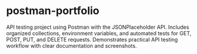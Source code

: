 # postman-portfolio
API testing project using Postman with the JSONPlaceholder API. Includes organized collections, environment variables, and automated tests for GET, POST, PUT, and DELETE requests. Demonstrates practical API testing workflow with clear documentation and screenshots.
